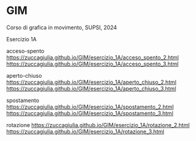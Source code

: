 # GIM
Corso di grafica in movimento, SUPSI, 2024

Esercizio 1A

acceso-spento
https://zuccagiulia.github.io/GIM/esercizio_1A/acceso_spento_2.html
https://zuccagiulia.github.io/GIM/esercizio_1A/acceso_spento_3.html

aperto-chiuso
https://zuccagiulia.github.io/GIM/esercizio_1A/aperto_chiuso_2.html
https://zuccagiulia.github.io/GIM/esercizio_1A/aperto_chiuso_3.html

spostamento
https://zuccagiulia.github.io/GIM/esercizio_1A/spostamento_2.html
https://zuccagiulia.github.io/GIM/esercizio_1A/spostamento_3.html

rotazione
https://zuccagiulia.github.io/GIM/esercizio_1A/rotazione_2.html
https://zuccagiulia.github.io/GIM/esercizio_1A/rotazione_3.html
